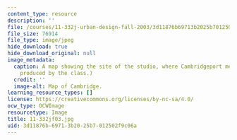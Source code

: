 ```yaml
---
content_type: resource
description: ''
file: /courses/11-332j-urban-design-fall-2003/3d11876b69713b2025b7012502f9c06a_11-332jf03.jpg
file_size: 76914
file_type: image/jpeg
hide_download: true
hide_download_original: null
image_metadata:
  caption: A map showing the site of the studio, where Cambridgeport meets MIT. (Image
    produced by the class.)
  credit: ''
  image-alt: Map of Cambridge.
learning_resource_types: []
license: https://creativecommons.org/licenses/by-nc-sa/4.0/
ocw_type: OCWImage
resourcetype: Image
title: 11-332jf03.jpg
uid: 3d11876b-6971-3b20-25b7-012502f9c06a
---
```

